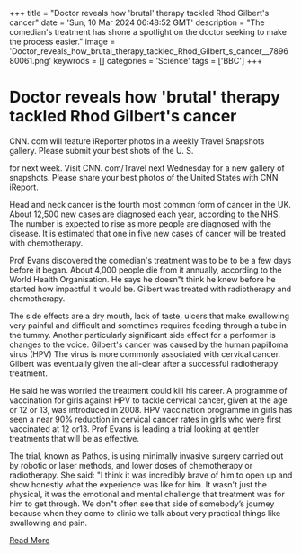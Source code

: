 +++
title = "Doctor reveals how 'brutal' therapy tackled Rhod Gilbert's cancer"
date = 'Sun, 10 Mar 2024 06:48:52 GMT'
description = "The comedian's treatment has shone a spotlight on the doctor seeking to make the process easier."
image = 'Doctor_reveals_how_brutal_therapy_tackled_Rhod_Gilbert_s_cancer__789680061.png'
keywrods =  []
categories = 'Science'
tags = ['BBC']
+++

# Doctor reveals how 'brutal' therapy tackled Rhod Gilbert's cancer

CNN.
com will feature iReporter photos in a weekly Travel Snapshots gallery.
Please submit your best shots of the U.
S.

for next week.
Visit CNN.
com/Travel next Wednesday for a new gallery of snapshots.
Please share your best photos of the United States with CNN iReport.

Head and neck cancer is the fourth most common form of cancer in the UK.
About 12,500 new cases are diagnosed each year, according to the NHS.
The number is expected to rise as more people are diagnosed with the disease.
It is estimated that one in five new cases of cancer will be treated with chemotherapy.

Prof Evans discovered the comedian<bb>'s treatment was to be to be a few days before it began.
About 4,000 people die from it annually, according to the World Health Organisation.
He says he doesn<bb>"t think he knew before he started how impactful it would be.
Gilbert was treated with radiotherapy and chemotherapy.

The side effects are a dry mouth, lack of taste, ulcers that make swallowing very painful and difficult and sometimes requires feeding through a tube in the tummy.
Another particularly significant side effect for a performer is changes to the voice.
Gilbert's cancer was caused by the human papilloma virus (HPV) The virus is more commonly associated with cervical cancer.
Gilbert was eventually given the all-clear after a successful radiotherapy treatment.

He said he was worried the treatment could kill his career.
A programme of vaccination for girls against HPV to tackle cervical cancer, given at the age or 12 or 13, was introduced in 2008.
HPV vaccination programme in girls has seen a near 90% reduction in cervical cancer rates in girls who were first vaccinated at 12 or13.
Prof Evans is leading a trial looking at gentler treatments that will be as effective.

The trial, known as Pathos, is using minimally invasive surgery carried out by robotic or laser methods, and lower doses of chemotherapy or radiotherapy.
She said: <bb>"I think it was incredibly brave of him to open up and show honestly what the experience was like for him.
It wasn<bb>'t just the physical, it was the emotional and mental challenge that treatment was for him to get through.
We don<bb>"t often see that side of somebody’s journey because when they come to clinic we talk about very practical things like swallowing and pain.


[Read More](https://www.bbc.co.uk/news/uk-wales-68406386)
